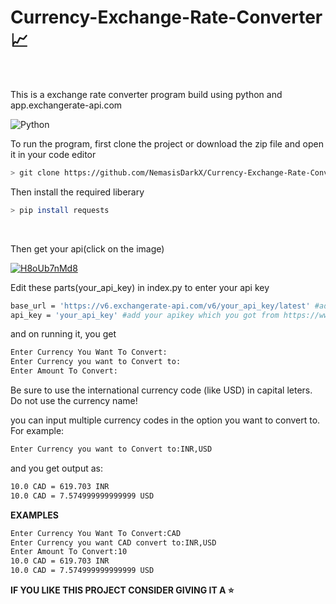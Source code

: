 # Currency-Exchange-Rate-Converter 📈
<br/>
<p>This is a exchange rate converter program build using python and app.exchangerate-api.com</p>

![Python](https://img.shields.io/badge/python-3670A0?style=for-the-badge&logo=python&logoColor=ffdd54)

<p>To run the program, first clone the project or download the zip file and open it in your code editor</p>

```bash
> git clone https://github.com/NemasisDarkX/Currency-Exchange-Rate-Converter.git
```
<p>Then install the required liberary</p>

```bash
> pip install requests
```

</br>
<p>Then get your api(click on the image)</p>
<a href="https://www.exchangerate-api.com/"><img src="https://imagetolink.com/ib/H8oUb7nMd8.png" alt="H8oUb7nMd8"/></a>
<br/>

<p>Edit these parts(your_api_key) in index.py to enter your api key</p>

```bash
base_url = 'https://v6.exchangerate-api.com/v6/your_api_key/latest' #add your apikey which you got from https://www.exchangerate-api.com/ instead of your_api_key
api_key = 'your_api_key' #add your apikey which you got from https://www.exchangerate-api.com/ instead of your_api_key
```

<p>and on running it, you get</P>

```bash
Enter Currency You Want To Convert:  
Enter Currency you want to Convert to:
Enter Amount To Convert:
```
<p>Be sure to use the international currency code (like USD) in capital leters. Do not use the currency name!</p>

<p>you can input multiple currency codes in the option you want to convert to. For example: </p>

```bash
Enter Currency you want to Convert to:INR,USD
```
<p>and you get output as:</p>

```bash
10.0 CAD = 619.703 INR
10.0 CAD = 7.574999999999999 USD
```
<b><p>EXAMPLES</p></b>
  
  ```bash
Enter Currency You Want To Convert:CAD
Enter Currency you want CAD convert to:INR,USD
Enter Amount To Convert:10
10.0 CAD = 619.703 INR
10.0 CAD = 7.574999999999999 USD
  ```
<b><p>IF YOU LIKE THIS PROJECT CONSIDER GIVING IT A ⭐</p></b>  
  
